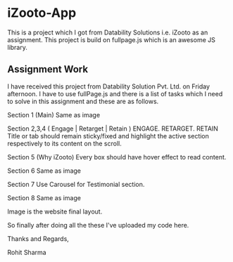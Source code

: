 # iZooto-App

This is a project which I got from Datability Solutions i.e. iZooto as an assignment. This project is build on fullpage.js which is an awesome JS library.

## Assignment Work

I have received this project from Datability Solution Pvt. Ltd. on Friday afternoon. I have to use fullPage.js and there is a list of tasks which I
need to solve in this assignment and these are as follows.

Section 1 (Main)
Same as image

Section 2,3,4 ( Engage | Retarget | Retain )
ENGAGE. RETARGET. RETAIN Title or tab should remain sticky/fixed and highlight the active section respectively to its content on the scroll.

Section 5 (Why iZooto)
Every box should have hover effect to read content.

Section 6
Same as image

Section 7
Use Carousel for Testimonial section.

Section 8
Same as image


Image is the website final layout.

So finally after doing all the these I've uploaded my code here.

Thanks and Regards,

Rohit Sharma

